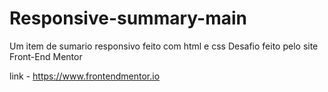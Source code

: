 # Responsive-summary-main
 Um item de sumario responsivo feito com html e css 
 Desafio feito pelo site Front-End Mentor

link - https://www.frontendmentor.io
